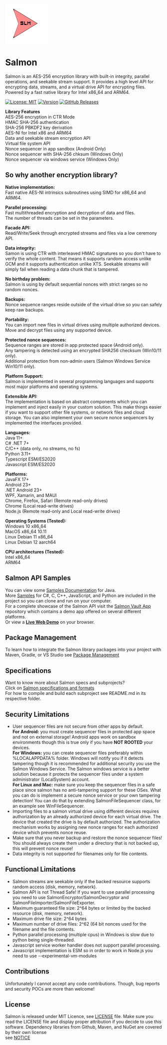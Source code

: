 ![alt text](https://github.com/mku11/Salmon-AES-CTR/blob/wip/common/common-res/icons/logo.png)

# Salmon

Salmon is an AES-256 encryption library with built-in integrity, parallel operations, and seekable stream support. It provides a high level API for encrypting data, streams, and a virtual drive API for encrypting files. Powered by a fast native library for Intel x86_64 and ARM64.  
  
[![License: MIT](https://img.shields.io/github/license/mku11/Salmon-AES-CTR.svg)](LICENSE)
[![Version](https://img.shields.io/badge/version-2.0.0-blue)](https://github.com/mku11/Salmon-AES-CTR/releases)
[![GitHub Releases](https://img.shields.io/github/downloads/mku11/Salmon-AES-CTR/latest/total?logo=github)](https://github.com/mku11/Salmon-AES-CTR/releases)

**Library Features**  
AES-256 encryption in CTR Mode  
HMAC SHA-256 authentication  
SHA-256 PBKDF2 key derivation    
AES-NI for Intel x86 and ARM64  
Data and seekable stream encryption API  
Virtual file system API  
Nonce sequencer in app sandbox (Android Only)  
Nonce sequencer with SHA-256 chksum (Windows Only)  
Nonce sequencer via windows service (Windows Only)  

## So why another encryption library?  
**Native implementation:**  
Fast native AES-NI intrinsics subroutines using SIMD for x86_64 and ARM64.  

**Parallel processing:**  
Fast multithreaded encryption and decryption of data and files.  
The number of threads can be set in the parameters.

**Facade API:**  
Read/Write/Seek through encrypted streams and files via a low ceremony API.  

**Data integrity:**  
Samon is using CTR with interleaved HMAC signatures so you don't have to verify the whole content.
That means it supports random access unlike GCM and it supports authentication unlike XTS. Seekable streams will simply fail when reading a data chunk that is tampered.  

**No birthday problem:**  
Salmon is using by default sequential nonces with strict ranges so no random nonces.  

**Backups:**  
Nonce sequence ranges reside outside of the virtual drive so you can safely keep raw backups.  

**Portability:**  
You can import new files in virtual drives using multiple authorized devices.  
Move and decrypt files using any supported device.  

**Protected nonce sequences:**  
Sequence ranges are stored in app protected space (Android only).  
Any tampering is detected using an encrypted SHA256 checksum (Win10/11 only).  
Additional protection from non-admin users (Salmon Windows Service Win10/11 only).  

**Platform Support:**  
Salmon is implemented in several programming languages and supports most major platforms and operating systems.  

**Extensible API:**  
The implementation is based on abstract components which you can implement and inject easily in your custom solution. This make things easier if you want to support other file systems, or network files and cloud storage. You can also implement your own secure nonce sequencers by implemented the interfaces provided.


**Languages:**  
Java 11+  
C# .NET 7+  
C/C++ (data only, no streams, no fs)  
Python 3.11+  
Typescript ESM/ES2020  
Javascript ESM/ES2020  

  
**Platforms:**  
JavaFX 17+  
Android 23+  
.NET Android 23+  
WPF, Xamarin, and MAUI  
Chrome, Firefox, Safari (Remote read-only drives)  
Chrome (Local read-write drives)  
Node.js (Remote read-only and Local read-write drives)  
  
**Operating Systems (Tested):**  
Windows 10 x86_64  
MacOS x86_64 10.11  
Linux Debian 11 x86_64  
Linux Debian 12 aarch64  

**CPU architectures (Tested):**  
Intel x86_64  
ARM64  

## Salmon API Samples  
You can view some [Samples Documentation](https://github.com/mku11/Salmon-AES-CTR/tree/main/docs/Samples.md) for Java.  
More [Samples](https://github.com/mku11/Salmon-AES-CTR/tree/main/samples) for C#, C, C++, JavaScript, and Python are included in the project so you can clone and run on your computer.  
For a complete showcase of the Salmon API visit the [Salmon Vault App](https://github.com/mku11/Salmon-Vault) repository which contains a demo app offered on several different platforms.  
Or view a [**Live Web Demo**](https://mku11.github.io/Salmon-AES-CTR/demo) on your browser.  

## Package Management
To learn how to integrate the Salmon library packages into your project with Maven, Gradle, or VS Studio see [Package Management](https://github.com/mku11/Salmon-AES-CTR/blob/main/docs/Package_Management.md)  

## Specifications
Want to know more about Salmon specs and subprojects?  
Click on [Salmon specifications and formats](https://github.com/mku11/Salmon-AES-CTR/tree/main/docs)   
For how to compile and build each subproject see README.md in its respective folder.

## Security Limitations
- User sequencer files are not secure from other apps by default.  
**For Android:** you must create sequencer files in protected app space and not on external storage! Android apps work on sandbox environments though this is true only if you have **NOT ROOTED** your devices.  
**For Windows:** you can create sequencer files preferably within %LOCALAPPDATA% folder. Windows will notify you if it detects tampering though it is recommended for additional security you use the Salmon Windows Service. The Salmon windows service is a better solution because it protects the sequencer files under a system administrator (LocalSystem) account.  
**For Linux and Mac:** make sure you keep the sequencer files in a safe place since salmon has no anti-tampering support for these OSes. What you can do is implement a secure nonce service or your own tampering detection! You can do that by extending SalmonFileSequencer class, for an example see WinFileSequencer.  
- Importing files to a salmon virtual drive using different devices requires authorization by an already authorized device for each  virtual drive. The device that created the drive is by default authorized. The authorization mechanism works by assigning new nonce ranges for each authorized device which prevents nonce reuse.
- Make sure that you never backup and restore the nonce sequencer files! You should always create them under a directory that is not backed up, this will prevent nonce reuse!  
- Data integrity is not supported for filenames only for file contents.    

## Functional Limitations
- Salmon streams are seekable only if the backed resource supports random access (disk, memory, network).  
- Salmon API is not Thread Safe! If you want to use parallel processing you need to use SalmonEncryptor/SalmonDecryptor and SalmonFileImporter/SalmonFileExporter.  
- Maximum guaranteed file size: 2^64 bytes or limited by the backed resource (disk, memory, network).  
- Maximum drive file size: 2^64 bytes  
- Maximum number of drive files: 2^62 (64 bit nonces used for the filename and the file contents.  
- Python parallel processing (multiple cpus) in Windows is slow due to python being single-threaded.  
- Javascript service worker handler does not support parallel processing.  
- Javascript implementation is ESM so in order to work in Node.js you need to use --experimental-vm-modules  

## Contributions
Unfortunately I cannot accept any code contributions. Though, bug reports and security POCs are more than welcome!  
  
## License
Salmon is released under MIT Licence, see [LICENSE](https://github.com/mku11/Salmon-AES-CTR/blob/main/LICENSE) file.
Make sure you read the LICENSE file and display proper attribution if you decide to use this software.
Dependency libraries from Github, Maven, and NuGet are covered by their own license  
see [NOTICE](https://github.com/mku11/Salmon-AES-CTR/blob/main/LICENSE)  
